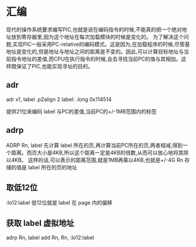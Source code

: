 # 汇编

现代的操作系统要求编写PIC,也就是说在编码指令的时候,不能真的把一个绝对地址放到寄存器里,因为这个地址在每次加载模块的时候是变化的。
为了解决这个问题,实现PIC一般采用PC-relative的编码模式。这是因为,在加载程序的时候,尽管基地址是变化的,但是地址与地址之间的距离是不变的。因此,可以计算目标地址与当前指令地址的差值,而CPU在执行指令的时候,会去寻找当前PC的值与其相加。这样既保证了PIC,也能实现寻址的目的。

## adr

adr    x1, label
    .p2align   2
label:
    .long    0x114514

提供21位来编码 label 与PC的差值,当前PC的+/-1MB范围内的标签

## adrp

ADRP  Rn, label
先计算 label 所在的页,再计算当前PC所在的页,两者相减,得到一个距离。而页大小是4KB,所以这个距离一定是4KB的倍数,从而可以放心地将其除以4KB。
这样的话,可以表示的距离范围,就是1MB再乘以4KB,也就是+/-4G
Rn 存储的值是 label 所在的页的地址

## 取低12位

:lo12:label
低12位就是 label 在 page 内的偏移

## 获取 label 虚拟地址

adrp Rn, label
add  Rn, Rn, :lo12:label
